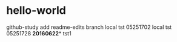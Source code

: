 # hello-world
github-study
add readme-edits branch
local tst 05251702
local tst 05251728
****20160622*****
tst1
